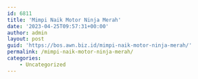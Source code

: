 ```yaml
---
id: 6811
title: 'Mimpi Naik Motor Ninja Merah'
date: '2023-04-25T09:57:31+00:00'
author: admin
layout: post
guid: 'https://bos.awn.biz.id/mimpi-naik-motor-ninja-merah/'
permalink: /mimpi-naik-motor-ninja-merah/
categories:
    - Uncategorized
---
```


